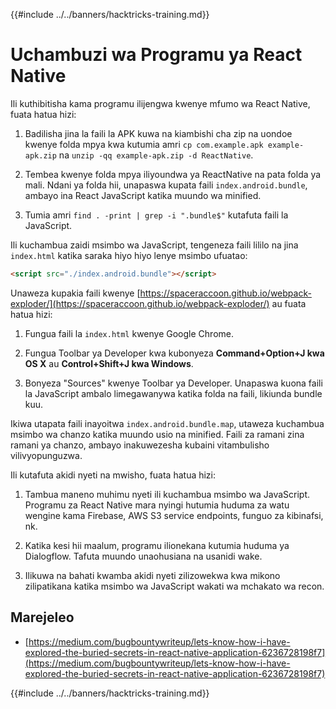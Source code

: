 {{#include ../../banners/hacktricks-training.md}}

# Uchambuzi wa Programu ya React Native

Ili kuthibitisha kama programu ilijengwa kwenye mfumo wa React Native, fuata hatua hizi:

1. Badilisha jina la faili la APK kuwa na kiambishi cha zip na uondoe kwenye folda mpya kwa kutumia amri `cp com.example.apk example-apk.zip` na `unzip -qq example-apk.zip -d ReactNative`.

2. Tembea kwenye folda mpya iliyoundwa ya ReactNative na pata folda ya mali. Ndani ya folda hii, unapaswa kupata faili `index.android.bundle`, ambayo ina React JavaScript katika muundo wa minified.

3. Tumia amri `find . -print | grep -i ".bundle$"` kutafuta faili la JavaScript.

Ili kuchambua zaidi msimbo wa JavaScript, tengeneza faili lililo na jina `index.html` katika saraka hiyo hiyo lenye msimbo ufuatao:
```html
<script src="./index.android.bundle"></script>
```
Unaweza kupakia faili kwenye [https://spaceraccoon.github.io/webpack-exploder/](https://spaceraccoon.github.io/webpack-exploder/) au fuata hatua hizi:

1. Fungua faili la `index.html` kwenye Google Chrome.

2. Fungua Toolbar ya Developer kwa kubonyeza **Command+Option+J kwa OS X** au **Control+Shift+J kwa Windows**.

3. Bonyeza "Sources" kwenye Toolbar ya Developer. Unapaswa kuona faili la JavaScript ambalo limegawanywa katika folda na faili, likiunda bundle kuu.

Ikiwa utapata faili inayoitwa `index.android.bundle.map`, utaweza kuchambua msimbo wa chanzo katika muundo usio na minified. Faili za ramani zina ramani ya chanzo, ambayo inakuwezesha kubaini vitambulisho vilivyopunguzwa.

Ili kutafuta akidi nyeti na mwisho, fuata hatua hizi:

1. Tambua maneno muhimu nyeti ili kuchambua msimbo wa JavaScript. Programu za React Native mara nyingi hutumia huduma za watu wengine kama Firebase, AWS S3 service endpoints, funguo za kibinafsi, nk.

2. Katika kesi hii maalum, programu ilionekana kutumia huduma ya Dialogflow. Tafuta muundo unaohusiana na usanidi wake.

3. Ilikuwa na bahati kwamba akidi nyeti zilizowekwa kwa mikono zilipatikana katika msimbo wa JavaScript wakati wa mchakato wa recon.

## Marejeleo

- [https://medium.com/bugbountywriteup/lets-know-how-i-have-explored-the-buried-secrets-in-react-native-application-6236728198f7](https://medium.com/bugbountywriteup/lets-know-how-i-have-explored-the-buried-secrets-in-react-native-application-6236728198f7)

{{#include ../../banners/hacktricks-training.md}}
